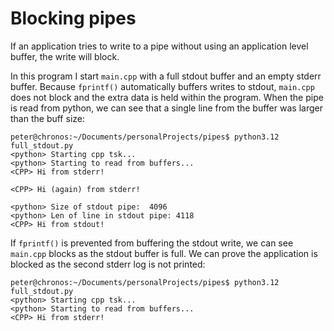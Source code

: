# Blocking pipes

If an application tries to write to a pipe without using an application level buffer, the write will block.

In this program I start `main.cpp` with a full stdout buffer and an empty stderr buffer. Because `fprintf()` automatically buffers writes to stdout, `main.cpp` does not block and the extra data is held within the program. When the pipe is read from python, we can see that a single line from the buffer was larger than the buff size:

```
peter@chronos:~/Documents/personalProjects/pipes$ python3.12 full_stdout.py
<python> Starting cpp tsk...
<python> Starting to read from buffers...
<CPP> Hi from stderr!

<CPP> Hi (again) from stderr!

<python> Size of stdout pipe:  4096
<python> Len of line in stdout pipe: 4118
<CPP> Hi from stdout!
```

If `fprintf()` is prevented from buffering the stdout write, we can see `main.cpp` blocks as the stdout buffer is full. We can prove the application is blocked as the second stderr log is not printed:

```
peter@chronos:~/Documents/personalProjects/pipes$ python3.12 full_stdout.py
<python> Starting cpp tsk...
<python> Starting to read from buffers...
<CPP> Hi from stderr!


```
